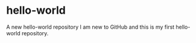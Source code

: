 # hello-world
A new hello-world repository
I am new to GitHub and this is my first hello-world repository. 
